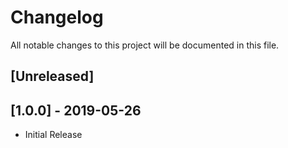 # Changelog
All notable changes to this project will be documented in this file.

## [Unreleased]

## [1.0.0] - 2019-05-26
- Initial Release
